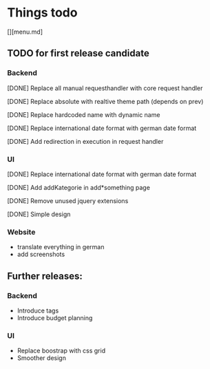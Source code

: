 # Things todo

[][menu.md]

## TODO for first release candidate

### Backend

[DONE] Replace all manual requesthandler with core request handler

[DONE] Replace absolute with realtive theme path (depends on prev)

[DONE] Replace hardcoded name with dynamic name

[DONE] Replace international date format with german date format

[DONE] Add redirection in execution in request handler

### UI

[DONE] Replace international date format with german date format

[DONE] Add addKategorie in add*something page

[DONE] Remove unused jquery extensions

[DONE] Simple design

### Website

* translate everything in german
* add screenshots

## Further releases:

### Backend

* Introduce tags
* Introduce budget planning


### UI

* Replace boostrap with css grid
* Smoother design

